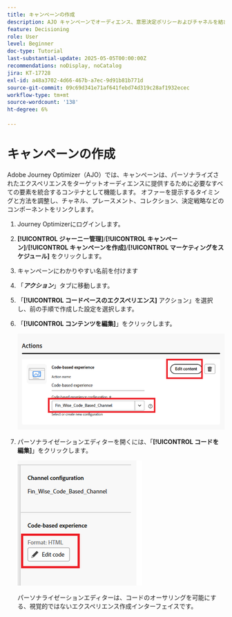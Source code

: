 ```yaml
---
title: キャンペーンの作成
description: AJO キャンペーンでオーディエンス、意思決定ポリシーおよびチャネルを結び付け、顧客のタッチポイントをまたいで適切なタイミングでパーソナライズされたオファーを提供する方法を説明します。
feature: Decisioning
role: User
level: Beginner
doc-type: Tutorial
last-substantial-update: 2025-05-05T00:00:00Z
recommendations: noDisplay, noCatalog
jira: KT-17728
exl-id: a48a3702-4d66-467b-a7ec-9d91b81b771d
source-git-commit: 09c69d341e71af641febd74d319c28af1932ecec
workflow-type: tm+mt
source-wordcount: '138'
ht-degree: 6%

---
```


# キャンペーンの作成

Adobe Journey Optimizer（AJO）では、キャンペーンは、パーソナライズされたエクスペリエンスをターゲットオーディエンスに提供するために必要なすべての要素を統合するコンテナとして機能します。 オファーを提示するタイミングと方法を調整し、チャネル、プレースメント、コレクション、決定戦略などのコンポーネントをリンクします。

1. Journey Optimizerにログインします。
1. **[!UICONTROL ジャーニー管理]**/**[!UICONTROL キャンペーン]**/**[!UICONTROL キャンペーンを作成]**/**[!UICONTROL マーケティングをスケジュール]** をクリックします。
1. キャンペーンにわかりやすい名前を付けます
1. 「_**アクション**_」タブに移動します。
1. 「**[!UICONTROL コードベースのエクスペリエンス]** アクション」を選択し、前の手順で作成した設定を選択します。
1. 「**[!UICONTROL コンテンツを編集]**」をクリックします。

   ![create-campaign](assets/create-campaign.png)

1. パーソナライゼーションエディターを開くには、「**[!UICONTROL コードを編集]**」をクリックします。

   ![edit-cbe_html](assets/edit_code_based_exp_html.png)

   パーソナライゼーションエディターは、コードのオーサリングを可能にする、視覚的ではないエクスペリエンス作成インターフェイスです。
